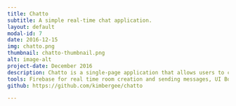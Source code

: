```yaml
---
title: Chatto
subtitle: A simple real-time chat application.
layout: default
modal-id: 7
date: 2016-12-15
img: chatto.png
thumbnail: chatto-thumbnail.png
alt: image-alt
project-date: December 2016
description: Chatto is a single-page application that allows users to chat in real-time with each other in various chat rooms. The application first prompts a user to enter a username via a modal and then saves it to the browser with cookies. Once a username is set, the user can easily click to enter any rooms that they want to chat in, or create a new room.
tools: Firebase for real time room creation and sending messages, UI Bootstrap's $uibModal service, cookies for setting & validating usernames, UI-Router, Grunt, NodeJS, HTML/CSS
github: https://github.com/kimbergee/chatto

---
```

